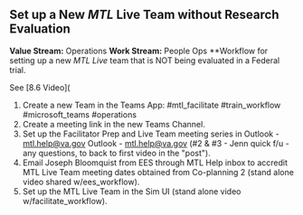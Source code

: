 ## Set up a New _MTL_ Live Team without Research Evaluation

**Value Stream:** Operations
**Work Stream:** People Ops
**Workflow for setting up a new _MTL Live_ team that is NOT being evaluated in a Federal trial.

See [8.6 Video](

1. Create a new Team in the Teams App:
#mtl_facilitate
#train_workflow
#microsoft_teams
#operations
2. Create a meeting link in the new Teams Channel.
3. Set up the Facilitator Prep and Live Team meeting series in Outlook - mtl.help@va.gov Outlook - mtl.help@va.gov (#2 & #3 - Jenn quick f/u - any questions, to back to first video in the "post").
4. Email Joseph Bloomquist from EES through MTL Help inbox to accredit MTL Live Team meeting dates obtained from Co-planning 2 (stand alone video shared w/ees_workflow).
5. Set up the MTL Live Team in the Sim UI (stand alone video w/facilitate_workflow).
